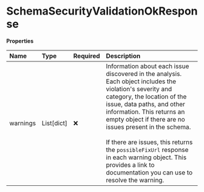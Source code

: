 # SchemaSecurityValidationOkResponse

**Properties**

| Name     | Type       | Required | Description                                                                                                                                                                                                                                                                                                                                                                                                                                   |
| :------- | :--------- | :------- | :-------------------------------------------------------------------------------------------------------------------------------------------------------------------------------------------------------------------------------------------------------------------------------------------------------------------------------------------------------------------------------------------------------------------------------------------- |
| warnings | List[dict] | ❌       | Information about each issue discovered in the analysis. Each object includes the violation's severity and category, the location of the issue, data paths, and other information. This returns an empty object if there are no issues present in the schema.<br/><br/>If there are issues, this returns the `possibleFixUrl` response in each warning object. This provides a link to documentation you can use to resolve the warning.<br/> |
